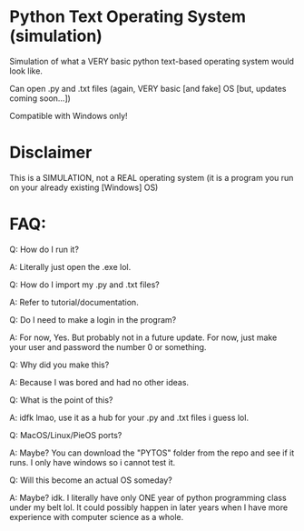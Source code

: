 # Python Text Operating System (simulation)
Simulation of what a VERY basic python text-based operating system would look like.

Can open .py and .txt files (again, VERY basic [and fake] OS [but, updates coming soon...])

Compatible with Windows only!
# Disclaimer
This is a SIMULATION, not a REAL operating system (it is a program you run on your already existing [Windows] OS)
# FAQ:
Q: How do I run it?

A: Literally just open the .exe lol.


Q: How do I import my .py and .txt files?

A: Refer to tutorial/documentation.


Q: Do I need to make a login in the program?

A: For now, Yes. But probably not in a future update. For now, just make your user and password the number 0 or something.


Q:  Why did you make this?

A: Because I was bored and had no other ideas.


Q: What is the point of this?

A: idfk lmao, use it as a hub for your .py and .txt files i guess lol.


Q: MacOS/Linux/PieOS ports?

A: Maybe? You can download the "PYTOS" folder from the repo and see if it runs. I only have windows so i cannot test it.


Q: Will this become an actual OS someday?

A: Maybe? idk. I literally have only ONE year of python programming class under my belt lol. It could possibly happen in later years when I have more experience with computer science as a whole.
